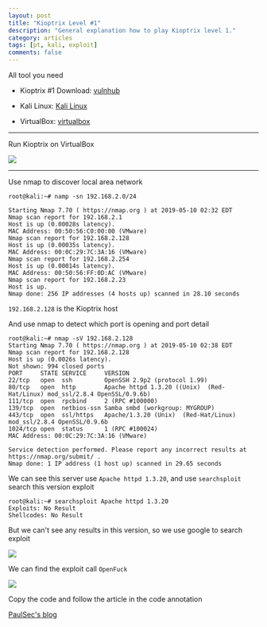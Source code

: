 ```yaml
---
layout: post
title: "Kioptrix Level #1"
description: "General explanation how to play Kioptrix level 1."
category: articles
tags: [pt, kali, exploit]
comments: false
---
```


All tool you need

- Kioptrix #1 Download: [vulnhub](https://www.vulnhub.com/entry/kioptrix-level-1-1,22/)

- Kali Linux: [Kali Linux](https://www.kali.org/downloads/)

- VirtualBox: [virtualbox](https://www.virtualbox.org/)

---

Run Kioptrix on VirtualBox

![](https://i.imgur.com/sMYzHv3.png)

---

Use nmap to discover local area network

```
root@kali:~# namp -sn 192.168.2.0/24

Starting Nmap 7.70 ( https://nmap.org ) at 2019-05-10 02:32 EDT
Nmap scan report for 192.168.2.1
Host is up (0.00028s latency).
MAC Address: 00:50:56:C0:00:00 (VMware)
Nmap scan report for 192.168.2.128
Host is up (0.00035s latency).
MAC Address: 00:0C:29:7C:3A:16 (VMware)
Nmap scan report for 192.168.2.254
Host is up (0.00014s latency).
MAC Address: 00:50:56:FF:0D:AC (VMware)
Nmap scan report for 192.168.2.23
Host is up.
Nmap done: 256 IP addresses (4 hosts up) scanned in 28.10 seconds
```

`192.168.2.128` is the Kioptrix host

And use nmap to detect which port is opening and port detail

```
root@kali:~# nmap -sV 192.168.2.128
Starting Nmap 7.70 ( https://nmap.org ) at 2019-05-10 02:38 EDT
Nmap scan report for 192.168.2.128
Host is up (0.0026s latency).
Not shown: 994 closed ports
PORT     STATE SERVICE     VERSION
22/tcp   open  ssh         OpenSSH 2.9p2 (protocol 1.99)
80/tcp   open  http        Apache httpd 1.3.20 ((Unix)  (Red-Hat/Linux) mod_ssl/2.8.4 OpenSSL/0.9.6b)
111/tcp  open  rpcbind     2 (RPC #100000)
139/tcp  open  netbios-ssn Samba smbd (workgroup: MYGROUP)
443/tcp  open  ssl/https   Apache/1.3.20 (Unix)  (Red-Hat/Linux) mod_ssl/2.8.4 OpenSSL/0.9.6b
1024/tcp open  status      1 (RPC #100024)
MAC Address: 00:0C:29:7C:3A:16 (VMware)

Service detection performed. Please report any incorrect results at https://nmap.org/submit/ .
Nmap done: 1 IP address (1 host up) scanned in 29.65 seconds
```

We can see this server use `Apache httpd 1.3.20`, and use `searchsploit` search this version exploit

```
root@kali:~# searchsploit Apache httpd 1.3.20
Exploits: No Result
Shellcodes: No Result
```

But we can't see any results in this version, so we use google to search exploit

![](https://i.imgur.com/5srwNpc.png)

We can find the exploit call `OpenFuck`

![](https://i.imgur.com/uL6qS86.png)

Copy the code and follow the article in the code annotation

[PaulSec's blog](http://paulsec.github.io/blog/2014/04/14/updating-openfuck-exploit/)
